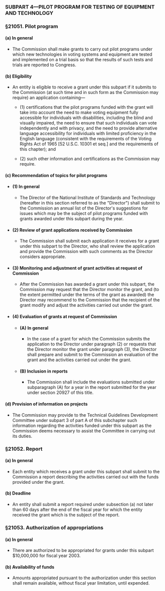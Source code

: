 ### SUBPART 4—PILOT PROGRAM FOR TESTING OF EQUIPMENT AND TECHNOLOGY

### §21051. Pilot program
#### (a) In general
* The Commission shall make grants to carry out pilot programs under which new technologies in voting systems and equipment are tested and implemented on a trial basis so that the results of such tests and trials are reported to Congress.

#### (b) Eligibility
* An entity is eligible to receive a grant under this subpart if it submits to the Commission (at such time and in such form as the Commission may require) an application containing—

  * (1) certifications that the pilot programs funded with the grant will take into account the need to make voting equipment fully accessible for individuals with disabilities, including the blind and visually impaired, the need to ensure that such individuals can vote independently and with privacy, and the need to provide alternative language accessibility for individuals with limited proficiency in the English language (consistent with the requirements of the Voting Rights Act of 1965 [52 U.S.C. 10301 et seq.] and the requirements of this chapter); and

  * (2) such other information and certifications as the Commission may require.

#### (c) Recommendation of topics for pilot programs
* #### (1) In general
  * The Director of the National Institute of Standards and Technology (hereafter in this section referred to as the "Director") shall submit to the Commission an annual list of the Director's suggestions for issues which may be the subject of pilot programs funded with grants awarded under this subpart during the year.

* #### (2) Review of grant applications received by Commission
  * The Commission shall submit each application it receives for a grant under this subpart to the Director, who shall review the application and provide the Commission with such comments as the Director considers appropriate.

* #### (3) Monitoring and adjustment of grant activities at request of Commission
  * After the Commission has awarded a grant under this subpart, the Commission may request that the Director monitor the grant, and (to the extent permitted under the terms of the grant as awarded) the Director may recommend to the Commission that the recipient of the grant modify and adjust the activities carried out under the grant.

* #### (4) Evaluation of grants at request of Commission
  * #### (A) In general
    * In the case of a grant for which the Commission submits the application to the Director under paragraph (2) or requests that the Director monitor the grant under paragraph (3), the Director shall prepare and submit to the Commission an evaluation of the grant and the activities carried out under the grant.

  * #### (B) Inclusion in reports
    * The Commission shall include the evaluations submitted under subparagraph (A) for a year in the report submitted for the year under section 20927 of this title.

#### (d) Provision of information on projects
* The Commission may provide to the Technical Guidelines Development Committee under subpart 3 of part A of this subchapter such information regarding the activities funded under this subpart as the Commission deems necessary to assist the Committee in carrying out its duties.

### §21052. Report
#### (a) In general
* Each entity which receives a grant under this subpart shall submit to the Commission a report describing the activities carried out with the funds provided under the grant.

#### (b) Deadline
* An entity shall submit a report required under subsection (a) not later than 60 days after the end of the fiscal year for which the entity received the grant which is the subject of the report.

### §21053. Authorization of appropriations
#### (a) In general
* There are authorized to be appropriated for grants under this subpart $10,000,000 for fiscal year 2003.

#### (b) Availability of funds
* Amounts appropriated pursuant to the authorization under this section shall remain available, without fiscal year limitation, until expended.